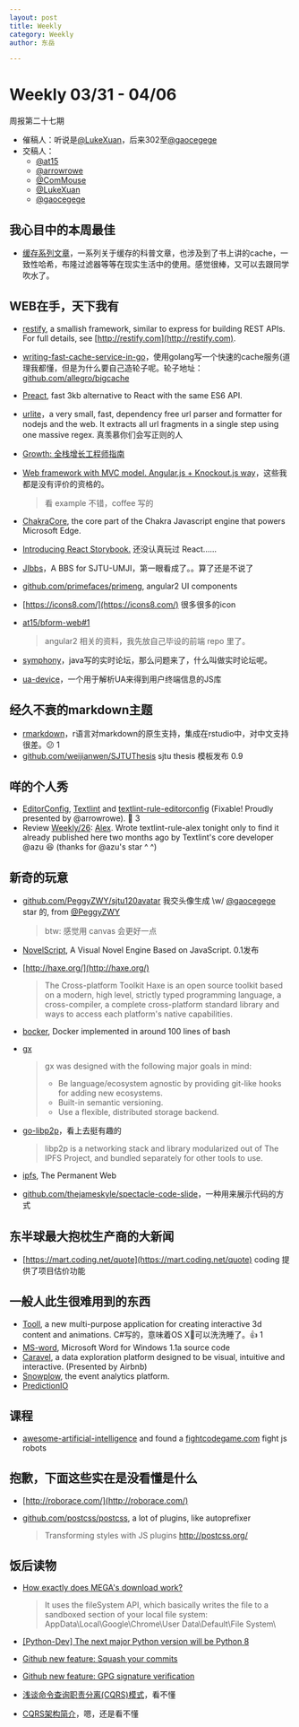 ```yaml
---
layout: post
title: Weekly
category: Weekly
author: 东岳

---
```


# Weekly 03/31 - 04/06

周报第二十七期

- 催稿人：听说是[@LukeXuan][gh-luke]，后来302至[@gaocegege][gh-cece]
- 交稿人：
  - [@at15][gh-at15]
  - [@arrowrowe][gh-mie]
  - [@ComMouse][gh-dou]
  - [@LukeXuan][gh-luke]
  - [@gaocegege][gh-cece]
  
[gh-at15]: https://github.com/at15
[gh-sway]: https://github.com/swaylq
[gh-mie]: https://github.com/arrowrowe
[gh-dou]: https://github.com/ComMouse
[gh-luke]: https://github.com/LukeXuan
[gh-cece]: https://github.com/gaocegege
[gh-tq]: https://github.com/tq5124
[gh-lp]: https://github.com/Bluemit
[gh-im]: https://github.com/InubashiriMomizi
[gh-oncemore]: https://github.com/oncemore2020

## 我心目中的本周最佳

* [缓存系列文章](http://carlosfu.iteye.com/blog/2269678)，一系列关于缓存的科普文章，也涉及到了书上讲的cache，一致性哈希，布隆过滤器等等在现实生活中的使用。感觉很棒，又可以去跟同学吹水了。

## WEB在手，天下我有

* [restify](https://github.com/restify/node-restify), a smallish framework, similar to express for building REST APIs. For full details, see [http://restify.com](http://restify.com).
* [writing-fast-cache-service-in-go](http://allegro.tech/2016/03/writing-fast-cache-service-in-go.html)，使用golang写一个快速的cache服务(道理我都懂，但是为什么要自己造轮子呢。轮子地址：[github.com/allegro/bigcache](https://github.com/allegro/bigcache)
* [Preact](https://preactjs.com/), fast 3kb alternative to React with the same ES6 API.
* [urlite](https://github.com/QubitProducts/urlite)，a very small, fast, dependency free url parser and formatter for nodejs and the web. It extracts all url fragments in a single step using one massive regex. 真羡慕你们会写正则的人
* [Growth: 全栈增长工程师指南](https://github.com/phodal/growth-ebook)
* [Web framework with MVC model. Angular.js + Knockout.js way](https://github.com/lega911/angular-light)，这些我都是没有评价的资格的。

  >看 example 不错，coffee 写的
  
* [ChakraCore](https://github.com/Microsoft/ChakraCore), the core part of the Chakra Javascript engine that powers Microsoft Edge.
* [Introducing React Storybook.](https://voice.kadira.io/introducing-react-storybook-ec27f28de1e2) 还没认真玩过 React......
* [JIbbs](https://github.com/SJTU-UMJI-Tech/JIbbs/)，A BBS for SJTU-UMJI，第一眼看成了。。算了还是不说了
* [github.com/primefaces/primeng](https://github.com/primefaces/primeng), angular2 UI components
* [https://icons8.com/](https://icons8.com/) 很多很多的icon
* [at15/bform-web#1](https://github.com/at15/bform-web/issues/1)

  >angular2 相关的资料，我先放自己毕设的前端 repo 里了。
  
* [symphony](https://github.com/b3log/symphony)，java写的实时论坛，那么问题来了，什么叫做实时论坛呢。
* [ua-device](https://github.com/fex-team/ua-device)，一个用于解析UA来得到用户终端信息的JS库

## 经久不衰的markdown主题

* [rmarkdown](http://rmarkdown.rstudio.com/)，r语言对markdown的原生支持，集成在rstudio中，对中文支持很差。😕 1
* [github.com/weijianwen/SJTUThesis](https://github.com/weijianwen/SJTUThesis/issues/63) sjtu thesis 模板发布 0.9

## 咩的个人秀

* [EditorConfig](http://editorconfig.org/), [Textlint](https://textlint.github.io/) and [textlint-rule-editorconfig](https://github.com/arrowrowe/textlint-rule-editorconfig) (Fixable! Proudly presented by @arrowrowe). 🎉 3
* Review [Weekly/26](https://github.com/arrowrowe/web-stuff/blob/master/weekly/2016/0330.md): [Alex](http://alexjs.com/). Wrote textlint-rule-alex tonight only to find it already published here two months ago by Textlint's core developer @azu :laughing: (thanks for @azu's star ^ ^)

## 新奇的玩意

* [github.com/PeggyZWY/sjtu120avatar](https://github.com/PeggyZWY/sjtu120avatar) 我交头像生成 \w/ [@gaocegege][gh-cece] star 的, from [@PeggyZWY](https://github.com/PeggyZWY)

  >btw: 感觉用 canvas 会更好一点

* [NovelScript](https://github.com/yinyanfr/NovelScript/releases/tag/0.1), A Visual Novel Engine Based on JavaScript. 0.1发布
* [http://haxe.org/](http://haxe.org/)

  >The Cross-platform Toolkit
  Haxe is an open source toolkit based on a modern, high level, strictly typed programming language, a cross-compiler, a complete cross-platform standard library and ways to access each platform's native capabilities.

* [bocker](https://github.com/p8952/bocker), Docker implemented in around 100 lines of bash
* [gx](https://github.com/whyrusleeping/gx)

  >gx was designed with the following major goals in mind:
  >
  >* Be language/ecosystem agnostic by providing git-like hooks for adding new ecosystems.
  >* Built-in semantic versioning.
  >* Use a flexible, distributed storage backend.

* [go-libp2p](https://github.com/ipfs/go-libp2p)，看上去挺有趣的

  >libp2p is a networking stack and library modularized out of The IPFS Project, and bundled separately for other tools to use.

* [ipfs](https://github.com/ipfs/ipfs), The Permanent Web
* [github.com/thejameskyle/spectacle-code-slide](https://github.com/thejameskyle/spectacle-code-slide)，一种用来展示代码的方式


## 东半球最大抱枕生产商的大新闻

* [https://mart.coding.net/quote](https://mart.coding.net/quote) coding 提供了项目估价功能

## 一般人此生很难用到的东西

* [Tooll](https://github.com/framefield/tooll), a new multi-purpose application for creating interactive 3d content and animations. C#写的，意味着OS X🐶可以洗洗睡了。👍 1
* [MS-word](https://github.com/rajdeokumarsingh/MS-Word), Microsoft Word for Windows 1.1a source code
* [Caravel](https://github.com/airbnb/caravel), a data exploration platform designed to be visual, intuitive and interactive. (Presented by Airbnb)
* [Snowplow](http://snowplowanalytics.com/), the event analytics platform.
* [PredictionIO](https://prediction.io/)

## 课程

* [awesome-artificial-intelligence](https://github.com/owainlewis/awesome-artificial-intelligence) and found a [fightcodegame.com](http://fightcodegame.com/) fight js robots

## 抱歉，下面这些实在是没看懂是什么

* [http://roborace.com/](http://roborace.com/)
* [github.com/postcss/postcss](https://github.com/postcss/postcss), a lot of plugins, like autoprefixer

  >Transforming styles with JS plugins http://postcss.org/

## 饭后读物

* [How exactly does MEGA's download work?](http://webapps.stackexchange.com/questions/41068/how-exactly-does-megas-download-work)

  >It uses the fileSystem API, which basically writes the file to a sandboxed section of your local file system: 
  AppData\Local\Google\Chrome\User Data\Default\File System\

* [[Python-Dev] The next major Python version will be Python 8](https://mail.python.org/pipermail/python-dev/2016-March/143603.html)
* [Github new feature: Squash your commits](https://github.com/blog/2141-squash-your-commits)
* [Github new feature: GPG signature verification](https://github.com/blog/2144-gpg-signature-verification)
* [浅谈命令查询职责分离(CQRS)模式](http://www.cnblogs.com/yangecnu/p/Introduction-CQRS.html)，看不懂
* [CQRS架构简介](http://www.cnblogs.com/guohu/p/4058954.html)，嗯，还是看不懂